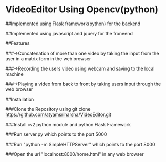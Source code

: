 # VideoEditor Using Opencv(python)

##Implemented using Flask framework(python) for the backend

##Implemented using javascript and jquery for the froneend

##Features

###->Concatenation of more than one video by taking the input from the user in a matrix form in the web browser

###->Recording the users video using webcam and saving to the local machine

###->Playing a video from back to front by taking users input through the web browser


##Installation

###Clone the Repository using git clone https://github.com/atyamsriharsha/VideoEditor.git

###Install cv2 python module and python Flask Framework

###Run server.py which points to the port 5000

###Run "python -m SimpleHTTPServer" which points to the port 8000

###Open the url "localhost:8000/home.html" in any web browser
